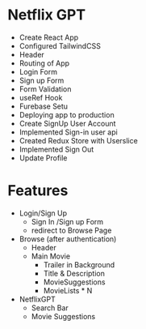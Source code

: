 # Netflix GPT

- Create React App
- Configured TailwindCSS
- Header
- Routing of App
- Login Form
- Sign up Form
- Form Validation
- useRef Hook
- Furebase Setu
- Deploying app to production
- Create SignUp User Account
- Implemented Sign-in user api
- Created Redux Store with Userslice
- Implemented Sign Out
- Update Profile

# Features

- Login/Sign Up
  - Sign In /Sign up Form
  - redirect to Browse Page
- Browse (after authentication)
  - Header
  - Main Movie
    - Trailer in Background
    - Title & Description
    - MovieSuggestions
    - MovieLists \* N
- NetflixGPT
  - Search Bar
  - Movie Suggestions
